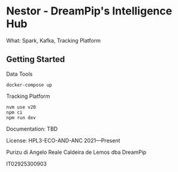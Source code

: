 # Nestor - DreamPip's Intelligence Hub

What: Spark, Kafka, Tracking Platform

## Getting Started
Data Tools
```
docker-compose up
```

Tracking Platform
```
nvm use v20
npm ci
npm run dev
```

Documentation: TBD

License: HPL3-ECO-AND-ANC 2021—Present

Purizu di Angelo Reale Caldeira de Lemos dba DreamPip

IT02925300903

